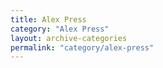 ```yaml
---
title: Alex Press
category: "Alex Press"
layout: archive-categories
permalink: "category/alex-press"
---
```

